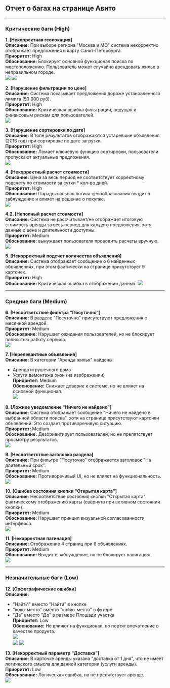 ## Отчет о багах на странице Авито

---
### Критические баги (High)

**1. [Некорректная геолокация]**  
**Описание:** При выборе региона "Москва и МО" система некорректно отображает предложения и карту Санкт-Петербурга.   
**Приоритет:** High  
**Обоснование:** Блокирует основной функционал поиска по местоположению. Пользователь может случайно арендовать жилье в неправильном городе.  
![](img/2.png)
![](img/2_1.png)


**2. [Нарушение фильтрации по цене]**  
**Описание:** Система показывает предложения дороже установленного лимита (50 000 руб).  
**Приоритет:** High  
**Обоснование:** Критическая ошибка фильтрации, ведущая к финансовым рискам для пользователей.  
![](img/5.png)


**3. [Нарушение сортировки по дате]**  
**Описание:** В топе результатов отображаются устаревшие объявления (2016 год) при сортировке по дате загрузки.  
**Приоритет:** High  
**Обоснование:** Ломает ключевую функцию сортировки, пользователи пропускают актуальные предложения.  
![](img/7.png)


**4. [Некорректный расчет стоимости]**  
**Описание:** Цена за весь период не соответствует корректному подсчету по стоимости за сутки * кол-во дней.  
**Приоритет:** High  
**Обоснование:** Парадоксальная логика ценообразования вводит в заблуждение и влияет на решение о покупке.  
![](img/13.png)


**4.2. [Неполный расчет стоимости]**  
**Описание:** Система не рассчитывает/не отображает итоговую стоимость аренды за весь период для каждого предложения, хотя данные о цене и длительности доступны.  
**Приоритет:** Medium  
**Обоснование:** вынуждает пользователя проводить расчеты вручную.
![](img/18.png)


**5. [Некорректный подсчет количества объявлений]**  
**Описание:** Система отображает сообщение о 6 найденных объявлениях, при этом фактически на странице присутствует 9 карточек.  
**Приоритет:** High  
**Обоснование:** Критическая ошибка в отображении данных.
![](img/16.png)

---

### Средние баги (Medium)

**6. [Несоответствие фильтра "Посуточно"]**  
**Описание:** В разделе "Посуточно" присутствуют предложения с месячной арендой.  
**Приоритет:** Medium  
**Обоснование:** Нарушает ожидания пользователей, но не блокирует полностью работу сервиса.  
![](img/3.png)


**7. [Нерелевантные объявления]**  
**Описание:** В категории "Аренда жилья" найдены:  
- Аренда игрушечного дома  
- Услуги демонтажа окон (на изображении)  
**Приоритет:** Medium  
**Обоснование:** Снижает доверие к системе, но не влияет на основной функционал.  
![](img/15.png)


**8. [Ложное уведомление "Ничего не найдено"]**  
**Описание:** Система отображает сообщение "Ничего не найдено в выбранной области поиска", хотя на странице присутствуют карточки объявлений. Это создает противоречивую ситуацию.  
**Приоритет:** Medium  
**Обоснование:** Дезориентирует пользователей, но не препятствует просмотру результатов.  
![](img/6.png)


**9. [Несоответствие заголовка раздела]**  
**Описание:** При фильтре "Посуточно" отображается заголовок "На длительный срок".  
**Приоритет:** Medium  
**Обоснование:** Противоречивый UI, но не влияет на функциональность.  
![](img/10.png)


**10. [Ошибка состояния кнопки "Открытая карта"]**  
**Описание:** Несоответствие состояния кнопки "Открытая карта" фактическому отображению карты (свёрнута при активном состоянии кнопки).  
**Приоритет:** Medium  
**Обоснование:** Нарушает принцип визуальной согласованности интерфейса.  
![](img/11.png)


**11. [Некорректная пагинация]**  
**Описание:** Отображение 4 страниц при 6 объявлениях.  
**Приоритет:** Medium  
**Обоснование:** Вводит в заблуждение, но не блокирует навигацию.  
![](img/14.png)

---

### Незначительные баги (Low)

**12. [Орфографические ошибки]**  
**Описание:**  
- "НайтИ" вместо "Найти" в кнопке  
- "коко-место" вместо "койко-место" в футере  
- "Да" вместо "До" в размере Площади участка  
**Приоритет:** Low  
**Обоснование:** Не влияют на функционал, но портят впечатление о качестве продукта.  
![](img/1.png)  
![](img/8.png)
![](img/17.png)


**13. [Некорректный параметр "Доставка"]**  
**Описание:** В карточке аренды указана "доставка от 1 дня", что не имеет логического смысла для данной категории (услуги аренды).  
**Приоритет:** Low  
**Обоснование:** Логическая ошибка, но не препятствует аренде.  
![](img/9.png) 
